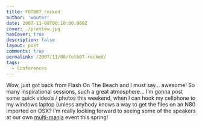 ```yaml
---
title: FOTB07 rocked
author: 'wouter'
date: 2007-11-08T00:10:00.000Z
cover: ./preview.jpg
hasCover: true
description: false
layout: post
comments: true
permalink: /2007/11/08/fotb07-rocked/
tags:
  - Conferences
---
```

Wow, just got back from Flash On The Beach and I must say… awesome! So many inspirational sessions, such a great atmosphere… I’m gonna post some quick video’s / photos this weekend, when I can hook my cellphone to my windows laptop (unless anybody knows a way to get the files on an N80 imported on OSX? I’m really looking forward to seeing some of the speakers at our own [multi-mania][1] event this spring!

 [1]: http://www.multi-mania.be